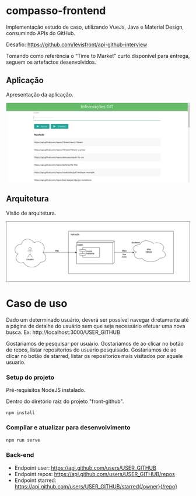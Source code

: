 # compasso-frontend
Implementação estudo de caso, utilizando VueJs, Java e Material Design, consumindo APIs do GitHub.

Desafio: https://github.com/levisfront/api-github-interview

Tomando como referência o “Time to Market” curto disponível para entrega, seguem os artefactos desenvolvidos.

## Aplicação


Apresentação da aplicação.

![alt text](https://github.com/vitorhora/compasso-frontend/blob/master/front-github/imagens/aplicacao.png)



## Arquitetura

Visão de arquitetura.

![alt text](https://github.com/vitorhora/compasso-frontend/blob/master/front-github/imagens/arquitetura_back.png)


# Caso de uso


Dado um determinado usuário, deverá ser possível navegar diretamente até a página de detalhe do usuário sem que seja necessário efetuar uma nova busca. Ex: http://localhost:3000/USER_GITHUB

Gostariamos de pesquisar por usuário.
Gostariamos de ao clicar no botão de repos, listar repositorios do usuario pesquisado.
Gostariamos de ao clicar no botão de starred, listar os repositorios mais visitados por aquele usuario.



### Setup do projeto

Pré-requisitos
NodeJS instalado.


Dentro do diretório raiz do projeto "front-github".
```
npm install
```

### Compilar e atualizar para desenvolvimento
```
npm run serve
```

### Back-end 

* Endpoint user: https://api.github.com/users/USER_GITHUB
* Endpoint repos: https://api.github.com/users/USER_GITHUB/repos
* Endpoint starred: https://api.github.com/users/USER_GITHUB/starred{/owner}{/repo}

